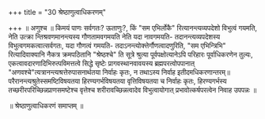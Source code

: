 +++
title = "30 श्रेष्ठाणुत्वाधिकरणम्"

+++
॥ अणुश्च ॥ किमयं पाणः सर्वगतः? ऊताणुः?, किं "सम एभिर्लोकै" रित्यानन्त्यव्यपदेशो विभुत्वं गयमति, नेति उत्क्रा न्तिश्रवणमानन्त्यस्य गौणतामवगमयति नेति यदा नावगमयति- तदानन्त्यव्यपदेशस्य विभुत्वगमकत्वात्सर्वगतः, यदा गौणत्वं गमयति- तदाऽनन्त्योक्त्तेर्गौणत्वादणुरिति, "सम एभिन्त्रिभि" रित्यादिवाक्यानि नैकत्र क्रमपठितानि "श्रेष्ठश्चे" ति सूत्रे श्रुत्या पूर्वपक्षोत्यानेऽपि परिहारः पूर्वाधिकरणेन तुल्यः, एकत्वावदारणादिभिरुत्पविमत्तत्वे सिद्धे सृष्टेः प्रागवस्थानवावयस्य ब्रह्मपरत्वोपपानात् "अणवश्चे"त्यत्रानन्त्यश्रत्तेरुपासनार्थतया निर्वाहः कृतः, न तथाऽस्य निर्वाह इतीदमधिकरणान्तरम्॥ परैरानन्त्यश्रुतेस्समष्टिविषयतया हिरण्यगर्भविषयतया वृत्तिविषयतया च निर्वाहः कृतः, हिरण्यगर्भस्य तच्छरीरपरिच्छिन्नप्राणसमष्टेश्च वृत्तेश्च शरीरावच्छिन्नत्वादेव विभुत्वायोगात् प्रभावोत्कर्षपरत्वेन निवाह उपपन्नः ॥

॥ श्रेष्ठाणुत्वाधिकरणं समाप्तम् ॥

